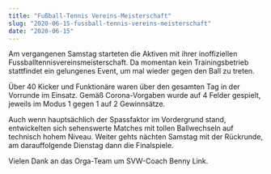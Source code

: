 ```yaml
---
title: "Fußball-Tennis Vereins-Meisterschaft"
slug: "2020-06-15-fussball-tennis-vereins-meisterschaft"
date: "2020-06-15"
---
```

Am vergangenen Samstag starteten die Aktiven mit ihrer inoffiziellen Fussballtennisvereinsmeisterschaft. Da momentan kein Trainingsbetrieb stattfindet ein gelungenes Event, um mal wieder gegen den Ball zu treten.


Über 40 Kicker und Funktionäre waren über den gesamten Tag in der Vorrunde im Einsatz. Gemäß Corona-Vorgaben wurde auf 4 Felder gespielt, jeweils im Modus 1 gegen 1 auf 2 Gewinnsätze.


Auch wenn hauptsächlich der Spassfaktor im Vordergrund stand, entwickelten sich sehenswerte Matches mit tollen Ballwechseln auf technisch hohem Niveau. Weiter gehts nächten Samstag mit der Rückrunde, am darauffolgende Dienstag dann die Finalspiele.


Vielen Dank an das Orga-Team um SVW-Coach Benny Link.
